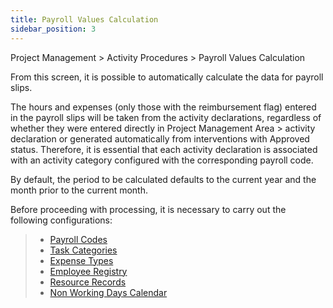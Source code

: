 ```yaml
---
title: Payroll Values Calculation
sidebar_position: 3
---
```


Project Management > Activity Procedures > Payroll Values Calculation

From this screen, it is possible to automatically calculate the data for payroll slips.

The hours and expenses (only those with the reimbursement flag) entered in the payroll slips will be taken from the activity declarations, regardless of whether they were entered directly in Project Management Area > activity declaration or generated automatically from interventions with Approved status. Therefore, it is essential that each activity declaration is associated with an activity category configured with the corresponding payroll code.

By default, the period to be calculated defaults to the current year and the month prior to the current month.

Before proceeding with processing, it is necessary to carry out the following configurations:

> - [Payroll Codes](/docs/configurations/tables/employee/Payroll_codes)     
> - [Task Categories](/docs/configurations/tables/project-management/task-category)    
> - [Expense Types](/docs/configurations/tables/general-settings/expenses-types)  
> - [Employee Registry](/docs/project-management/registers/employee/new-employee)  
> - [Resource Records](/docs/project-management/registers/resources-management/new-resource)  
> - [Non Working Days Calendar](/docs/project-management/registers/employee/new-employee)